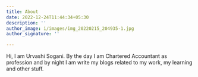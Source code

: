 ```yaml
---
title: About
date: 2022-12-24T11:44:34+05:30
description: ''
author_image: i/images/img_20220215_204935-1.jpg
author_signature: ''

---
```

Hi, I am Urvashi Sogani. By the day I am Chartered Accountant as profession and by night I am write my blogs related to my work, my learning and other stuff.